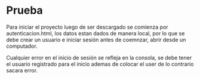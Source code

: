 # Prueba
Para iniciar el proyecto luego de ser descargado se comienza por autenticacion.html, los datos estan dados de manera local, por lo que se debe crear un usuario e iniciar sesión antes de coemnzar, abrir desde un computador.

Cualquier error en el inicio de sesión se refleja en la consola, se debe tener el usuario registrado para el inicio ademas de colocar el user de lo contrario sacara error.
